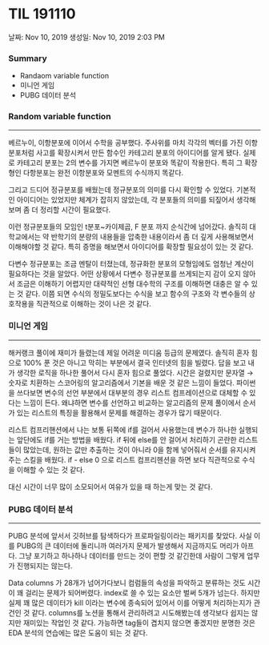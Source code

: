 # TIL 191110

날짜: Nov 10, 2019
생성일: Nov 10, 2019 2:03 PM

### Summary

- Randaom variable function
- 미니언 게임
- PUBG 데이터 분석

### Random variable function

---

베르누이, 이항분포에 이어서 수학을 공부했다. 주사위를 마치 각각의 벡터를 가진 이항분포처럼 사고를 확장시켜서 만든 함수인 카테고리 분포의 아이디어를 알게 됐다. 실제로 카테고리 분포는 2의 변수를 가지면 베르누이 분포와 똑같이 작용한다. 특히 그 확장형인 다항분포는 완전 이항분포와 모멘트의 수식까지 똑같다.

그리고 드디어 정규분포를 배웠는데 정규분포의 의미를 다시 확인할 수 있었다. 기본적인 아이디어는 있었지만 체계가 잡히지 않았는데, 각 분포들의 의미를 되짚어서 생각해보며 좀 더 정리할 시간이 필요했다.

이런 정규분포들의 모임인 t분포~카이제곱, F 분포 까지 순식간에 넘어갔다. 솔직히 대학교에서는 약 반학기의 분량의 내용들을 압축한 내용이라서 좀 더 깊게 사용해보면서 이해해야할 것 같다. 특히 증명을 해보면서 아이디어를 확장할 필요성이 있는 것 같다.

다변수 정규분포는 조금 멘탈이 터졌는데, 정규화한 분포의 모형임에도 엄청난 계산이 필요하다는 것을 알았다. 어떤 상황에서 다변수 정규분포를 쓰게되는지 감이 오지 않아서 조금은 이해하기 어렵지만 대략적인 선형 대수학의 구조를 이해하면 대충은 알 수 있는 것 같다. 이쯤 되면 수식의 정밀도보다는 수식을 보고 함수의 구조와 각 변수들의 상호작용을 직관적으로 이해하는 것이 나은 것 같다.

### 미니언 게임

---

해커랭크 풀이에 재미가 들렸는데 제일 어려운 미디움 등급의 문제였다. 솔직히 혼자 힘으로 100% 푼 것은 아니고 막히는 부분에서 결국 인터넷의 힘을 빌렸다. 답을 보고 내가 생각한 로직을 하나한 풀어서 다시 혼자 힘으로 풀었다. 시간은 걸렸지만 문자열 → 숫자로 치환하는 스코어링의 알고리즘에서 기본을 배운 것 같은 느낌이 들었다. 파이썬을 쓰다보면 변수의 선언 부분에서 대부분의 경우 리스트 컴프레이션으로 대체할 수 있다는 느낌이 든다. 왜냐하면 변수를 선언하고 비교하는 알고리즘의 문제 풀이에서 순서가 있는 리스트의 특징을 활용해서 문제를 해결하는 경우가 많기 때문이다.

리스트 컴프리핸션에서 나는 보통 뒤쪽에 if를 걸어서 사용했는데 변수가 하나한 실행되는 앞단에도 if를 거는 방법을 배웠다. if 뒤에 else를 안 걸어서 처리하기 곤란한 리스트들이 많았는데, 원하는 값만 추출하는 것이 아니라 0을 함께 넣어줘서 순서를 유지시켜주는 스킬을 배웠다. if - else 0 으로 리스트 컴프리헨션을 하면 보다 직관적으로 수식을 이해할 수 있는 것 같다.

대신 시간이 너무 많이 소모되어서 여유가 있을 때 하는게 맞는 것 같다.

### PUBG 데이터 분석

---

PUBG 분석에 앞서서 깃허브를 탐색하다가 프로파일링이라는 패키지를 찾았다. 사실 이를 PUBG의 큰 데이터에 돌리니까 여러가지 문제가 발생해서 지금까지도 머리가 아프다. 그냥 포기하고 하나하나 데이터를 만드는 것이 편할 것 같긴한데 사람이 그렇게 업무가 진행되지는 않는다.

Data columns 가 28개가 넘어가다보니 컴럼들의 속성을 파악하고 분류하는 것도 시간이 꽤 걸리는 문제가 되어버렸다. index로 쓸 수 있는 요소만 벌써 5개가 넘는다. 하지만 실제 꽤 많은 데이터가 kill 이라는 변수에 종속되어 있어서 이를 어떻게 처리하는지가 관건인 것 같다. columns를 노션을 통해서 관리하려고 시도해봤는데 생각보다 쉽지는 않지만 재미있는 작업인 것 같다. 가능하면 tag들이 겹치지 않으면 좋겠지만 분명한 것은 EDA 분석의 연습에는 많은 도움이 되는 것 같다.